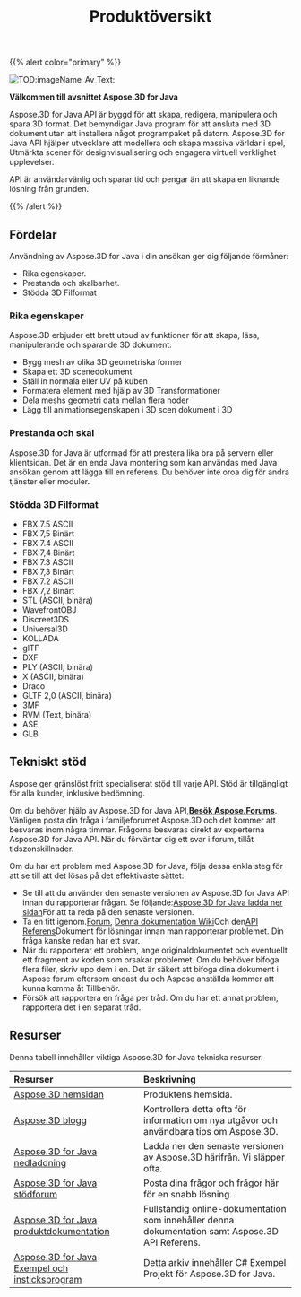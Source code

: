 ﻿---
title: Produktöversikt
type: docs
weight: 10
url: /sv/java/product-overview/
description: Aspose.3D for Java API är byggd för att skapa, redigera, manipulera och spara 3D format. Det bemyndigar Java program för att ansluta med 3D dokument utan att installera något programpaket på datorn. Aspose.3D for Java API hjälper utvecklare att modellera och skapa massiva världar i spel, Utmärkta scener för designvisualisering och engagera virtuell verklighet upplevelser.
---
{{% alert color="primary" %}} 

![TOD:imageName_Av_Text:](product-overview_1)

**Välkommen till avsnittet Aspose.3D for Java**

Aspose.3D for Java API är byggd för att skapa, redigera, manipulera och spara 3D format. Det bemyndigar Java program för att ansluta med 3D dokument utan att installera något programpaket på datorn. Aspose.3D for Java API hjälper utvecklare att modellera och skapa massiva världar i spel, Utmärkta scener för designvisualisering och engagera virtuell verklighet upplevelser.

API är användarvänlig och sparar tid och pengar än att skapa en liknande lösning från grunden.

{{% /alert %}} 
## **Fördelar**
Användning av Aspose.3D for Java i din ansökan ger dig följande förmåner:

- Rika egenskaper.
- Prestanda och skalbarhet.
- Stödda 3D Filformat
### **Rika egenskaper**
Aspose.3D erbjuder ett brett utbud av funktioner för att skapa, läsa, manipulerande och sparande 3D dokument:

- Bygg mesh av olika 3D geometriska former
- Skapa ett 3D scenedokument
- Ställ in normala eller UV på kuben
- Formatera element med hjälp av 3D Transformationer
- Dela meshs geometri data mellan flera noder
- Lägg till animationsegenskapen i 3D scen dokument i 3D
### **Prestanda och skal**
Aspose.3D for Java är utformad för att prestera lika bra på servern eller klientsidan. Det är en enda Java montering som kan användas med Java ansökan genom att lägga till en referens. Du behöver inte oroa dig för andra tjänster eller moduler.
### **Stödda 3D Filformat**
- FBX 7.5 ASCII
- FBX 7,5 Binärt
- FBX 7.4 ASCII
- FBX 7,4 Binärt
- FBX 7.3 ASCII
- FBX 7,3 Binärt
- FBX 7.2 ASCII
- FBX 7,2 Binärt
- STL (ASCII, binära)
- WavefrontOBJ
- Discreet3DS
- Universal3D
- KOLLADA
- glTF
- DXF
- PLY (ASCII, binära)
- X (ASCII, binära)
- Draco
- GLTF 2,0 (ASCII, binära)
- 3MF
- RVM (Text, binära)
- ASE
- GLB
## **Tekniskt stöd**
Aspose ger gränslöst fritt specialiserat stöd till varje API. Stöd är tillgängligt för alla kunder, inklusive bedömning.

Om du behöver hjälp av Aspose.3D for Java API,[**Besök Aspose.Forums**](https://forum.aspose.com/). Vänligen posta din fråga i familjeforumet Aspose.3D och det kommer att besvaras inom några timmar. Frågorna besvaras direkt av experterna Aspose.3D for Java API. När du förväntar dig ett svar i forum, tillåt tidszonskillnader.

Om du har ett problem med Aspose.3D for Java, följa dessa enkla steg för att se till att det lösas på det effektivaste sättet:

- Se till att du använder den senaste versionen av Aspose.3D for Java API innan du rapporterar frågan. Se följande:[Aspose.3D for Java ladda ner sidan](https://repository.aspose.com/repo/com/aspose/aspose-3d/)För att ta reda på den senaste versionen.
- Ta en titt igenom.[Forum](https://forum.aspose.com/c/3d), [Denna dokumentation Wiki](/3d/sv/java/)Och den[API Referens](https://reference.aspose.com/3d/java)Dokument för lösningar innan man rapporterar problemet. Din fråga kanske redan har ett svar.
- När du rapporterar ett problem, ange originaldokumentet och eventuellt ett fragment av koden som orsakar problemet. Om du behöver bifoga flera filer, skriv upp dem i en. Det är säkert att bifoga dina dokument i Aspose forum eftersom endast du och Aspose anställda kommer att kunna komma åt Tillbehör.
- Försök att rapportera en fråga per tråd. Om du har ett annat problem, rapportera det i en separat tråd.
## **Resurser**
Denna tabell innehåller viktiga Aspose.3D for Java tekniska resurser.

|**Resurser**|**Beskrivning**|
|:- |:- |
|[Aspose.3D hemsidan](https://products.aspose.com/3d/java/)|Produktens hemsida.|
|[Aspose.3D blogg](https://blog.aspose.com/category/3d/)|Kontrollera detta ofta för information om nya utgåvor och användbara tips om Aspose.3D.|
|[Aspose.3D for Java nedladdning](https://repository.aspose.com/repo/com/aspose/aspose-3d/)|Ladda ner den senaste versionen av Aspose.3D härifrån. Vi släpper ofta.|
|[Aspose.3D for Java stödforum](https://forum.aspose.com/c/3d/18)|Posta dina frågor och frågor här för en snabb lösning.|
|[Aspose.3D for Java produktdokumentation](/3d/sv/java/)|Fullständig online-dokumentation som innehåller denna dokumentation samt Aspose.3D API Referens.|
|[Aspose.3D for Java Exempel och insticksprogram](https://github.com/aspose-3d/Aspose.3D-for-Java)|Detta arkiv innehåller C# Exempel Projekt för Aspose.3D for Java.|


